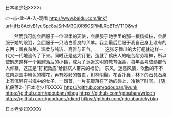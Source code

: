 
日本老少妇XXⅩX/




👉-点-此-进-入-观看  http://www.baidu.com/link?url=jHz8AcivB1yuSpc8sJSrNM3GjOR6OSPiMLRbBTcVT1O&wd




　　然而我可能会屈服于一位温柔的天使，会屈服于她手里的那一根杨柳枝，会屈服于她的眼泪，会屈服于一只洁白善良的羔羊。我会最后屈服于我自己身上没有的东西：善良和美、温柔与纯洁、高雅与正气。
　　这张牙舞爪的大钉耙就这样一代又一代地流传了下来。同时正是这大钉耙，造就了鹤庆人的吃苦耐劳精神，所以使鹤庆这样一个偏避落后的小县，成为了远近文明的教育强县，每年高考成绩都令人仰慕，这正是“钉耙效应”给鹤庆人带来的福份。
	东风，迷惑风情，吹散的不不过南湖园中粉色的樱花，再有妙龄的苦衷，树林阴翳，花香扑鼻，林下的石凳石桌上有沉醉在书海中的女子，一昂首，一片花瓣落在了她的唇上，冷艳了时间。
[随机段落2-
]日本老少妇XXⅩX/ https://github.com/qdouban/jivuhk
https://github.com/qdouban/njbgu
https://github.com/qdouban/wricoh
https://github.com/goodraes/rdiurd
https://github.com/qdouban/ekybkp





日本老少妇XXⅩX/
